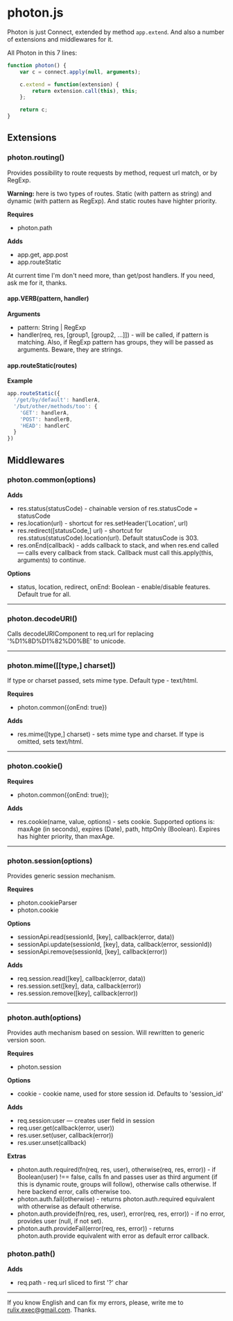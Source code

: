# photon.js

Photon is just Connect, extended by method `app.extend`. And also a number of extensions and middlewares for it.

All Photon in this 7 lines:

```javascript
function photon() {
    var c = connect.apply(null, arguments);

    c.extend = function(extension) {
        return extension.call(this), this;
    };

    return c;
}
```

## Extensions
### photon.routing()

Provides possibility to route requests by method, request url match, or by RegExp.

**Warning:** here is two types of routes. Static (with pattern as string) and dynamic (with pattern as RegExp). And static routes have highter priority.

__Requires__

* photon.path

__Adds__

* app.get, app.post
* app.routeStatic

At current time I'm don't need more, than get/post handlers. If you need, ask me for it, thanks.

#### app.VERB(pattern, handler)

__Arguments__

* pattern: String | RegExp
* handler(req, res, [group1, [group2, ...]]) - will be called, if pattern is matching. Also, if RegExp pattern has groups, they will be passed as arguments. Beware, they are strings.

#### app.routeStatic(routes)

__Example__

```javascript
app.routeStatic({
  '/get/by/default': handlerA,
  '/but/other/methods/too': {
    'GET': handlerA,
    'POST': handlerB,
    'HEAD': handlerC
  }
})
```

## Middlewares
### photon.common(options)

__Adds__

* res.status(statusCode) - chainable version of res.statusCode = statusCode
* res.location(url) - shortcut for res.setHeader('Location', url)
* res.redirect([statusCode,] url) - shortcut for res.status(statusCode).location(url). Default statusCode is 303.
* res.onEnd(callback) - adds callback to stack, and when res.end called — calls every callback from stack. Callback must call this.apply(this, arguments) to continue.

__Options__

* status, location, redirect, onEnd: Boolean - enable/disable features. Default true for all.

----------------------------------------

### photon.decodeURI()

Calls decodeURIComponent to req.url for replacing '%D1%8D%D1%82%D0%BE' to unicode.

----------------------------------------

### photon.mime([[type,] charset])

If type or charset passed, sets mime type. Default type - text/html.

__Requires__

* photon.common({onEnd: true})

__Adds__

* res.mime([type,] charset) - sets mime type and charset. If type is omitted, sets text/html.

----------------------------------------

### photon.cookie()

__Requires__

* photon.common({onEnd: true});

__Adds__

* res.cookie(name, value, options) - sets cookie. Supported options is: maxAge (in seconds), expires (Date), path, httpOnly (Boolean). Expires has highter priority, than maxAge.

----------------------------------------

### photon.session(options)

Provides generic session mechanism.

__Requires__

* photon.cookieParser
* photon.cookie

__Options__

* sessionApi.read(sessionId, [key], callback(error, data))
* sessionApi.update(sessionId, [key], data, callback(error, sessionId))
* sessionApi.remove(sessionId, [key], callback(error))

__Adds__

* req.session.read([key], callback(error, data))
* res.session.set([key], data, callback(error))
* res.session.remove([key], callback(error))

----------------------------------------

### photon.auth(options)

Provides auth mechanism based on session. Will rewritten to generic version soon.

__Requires__

* photon.session

__Options__

* cookie - cookie name, used for store session id. Defaults to 'session_id'

__Adds__

* req.session:user — creates user field in session
* req.user.get(callback(error, user))
* res.user.set(user, callback(error))
* res.user.unset(callback)

__Extras__

* photon.auth.required(fn(req, res, user), otherwise(req, res, error)) - if Boolean(user) !== false, calls fn and passes user as third argument (if this is dynamic route, groups will follow), otherwise calls otherwise. If here backend error, calls otherwise too.
* photon.auth.fail(otherwise) - returns photon.auth.required equivalent with otherwise as default otherwise.
* photon.auth.provide(fn(req, res, user), error(req, res, error)) - if no error, provides user (null, if not set).
* photon.auth.provideFail(error(req, res, error)) - returns photon.auth.provide equivalent with error as default error callback.

### photon.path()

__Adds__

* req.path - req.url sliced to first '?' char

----------------------------------------

If you know English and can fix my errors, please, write me to [rulix.exec@gmail.com](mailto:rulix.exec@gmail.com). Thanks.
